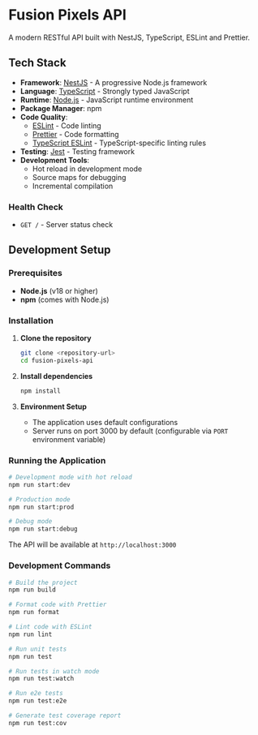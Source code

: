 # Fusion Pixels API

A modern RESTful API built with NestJS, TypeScript, ESLint and Prettier.

## Tech Stack

- **Framework**: [NestJS](https://nestjs.com/) - A progressive Node.js framework
- **Language**: [TypeScript](https://www.typescriptlang.org/) - Strongly typed JavaScript
- **Runtime**: [Node.js](https://nodejs.org/) - JavaScript runtime environment
- **Package Manager**: npm
- **Code Quality**:
  - [ESLint](https://eslint.org/) - Code linting
  - [Prettier](https://prettier.io/) - Code formatting
  - [TypeScript ESLint](https://typescript-eslint.io/) - TypeScript-specific linting rules
- **Testing**: [Jest](https://jestjs.io/) - Testing framework
- **Development Tools**:
  - Hot reload in development mode
  - Source maps for debugging
  - Incremental compilation

### Health Check

- `GET /` - Server status check

## Development Setup

### Prerequisites

- **Node.js** (v18 or higher)
- **npm** (comes with Node.js)

### Installation

1. **Clone the repository**

   ```bash
   git clone <repository-url>
   cd fusion-pixels-api
   ```

2. **Install dependencies**

   ```bash
   npm install
   ```

3. **Environment Setup**
   - The application uses default configurations
   - Server runs on port 3000 by default (configurable via `PORT` environment variable)

### Running the Application

```bash
# Development mode with hot reload
npm run start:dev

# Production mode
npm run start:prod

# Debug mode
npm run start:debug
```

The API will be available at `http://localhost:3000`

### Development Commands

```bash
# Build the project
npm run build

# Format code with Prettier
npm run format

# Lint code with ESLint
npm run lint

# Run unit tests
npm run test

# Run tests in watch mode
npm run test:watch

# Run e2e tests
npm run test:e2e

# Generate test coverage report
npm run test:cov
```
